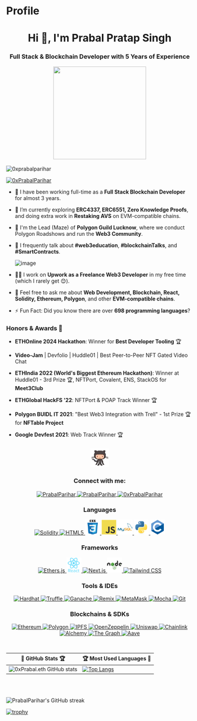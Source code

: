 # Profile

<h1 align="center">Hi 👋, I'm Prabal Pratap Singh</h1>
<h3 align="center">Full Stack & Blockchain Developer with 5 Years of Experience</h3>

<p align="center">
  <img src="https://github.com/nikhilverma360/nikhilverma360/blob/main/animation_500_ki5uuop9.gif" width="250" height="250">
</p>

<p align="left">
  <img src="https://komarev.com/ghpvc/?username=0xprabalparihar&label=Profile+views&color=0e75b6&style=flat" alt="0xprabalparihar" />
</p>

<p align="left">
  <a href="https://twitter.com/0xPrabalParihar" target="_blank">
    <img src="https://img.shields.io/twitter/follow/0xPrabalParihar?logo=twitter&style=for-the-badge" alt="0xPrabalParihar" />
  </a>
</p>

- 💼 I have been working full-time as a **Full Stack Blockchain Developer** for almost 3 years.

- 🌱 I’m currently exploring **ERC4337, ERC6551, Zero Knowledge Proofs**, and doing extra work in **Restaking AVS** on EVM-compatible chains.

- 🔭 I'm the Lead (Maze) of **Polygon Guild Lucknow**, where we conduct Polygon Roadshows and run the **Web3 Community**.

- 💬 I frequently talk about **#web3education**, **#blockchainTalks**, and **#SmartContracts**.

  ![image](https://github.com/PrabalParihar/PrabalParihar/assets/62445763/81640750-45d1-4063-9f42-0b919ccc5069)

- 👨‍💻 I work on **Upwork as a Freelance Web3 Developer** in my free time (which I rarely get 😊).

- 💬 Feel free to ask me about **Web Development, Blockchain, React, Solidity, Ethereum, Polygon**, and other **EVM-compatible chains**.

- ⚡ Fun Fact: Did you know there are over **698 programming languages**?

### Honors & Awards 🏅

- **ETHOnline 2024 Hackathon**: Winner for **Best Developer Tooling** 🏆

- **Video-Jam** | Devfolio | Huddle01 | Best Peer-to-Peer NFT Gated Video Chat

- **ETHIndia 2022 (World's Biggest Ethereum Hackathon)**: Winner at Huddle01 - 3rd Prize 🏆, NFTPort, Covalent, ENS, StackOS for **Meet3Club**

- **ETHGlobal HackFS '22**: NFTPort & POAP Track Winner 🏆

- **Polygon BUIDL IT 2021**: "Best Web3 Integration with Trell" - 1st Prize 🏆 for **NFTable Project**

- **Google Devfest 2021**: Web Track Winner 🏆

<h3 align="center">
  <img width="10%" height="auto" src="https://raw.githubusercontent.com/iCharlesZ/FigureBed/master/img/octocat.gif"/>
</h3>
<h3 align="center">Connect with me:</h3>
<p align="center">
  <a href="https://www.linkedin.com/in/prabal-pratap-singh-0xprabal-eth-00578718a/" target="_blank">
    <img align="center" src="https://cdn.jsdelivr.net/npm/simple-icons@3.0.1/icons/linkedin.svg" alt="PrabalParihar" height="30" width="40" />
  </a>
  <a href="https://www.facebook.com/prabal.parihar.750/" target="_blank">
    <img align="center" src="https://cdn.jsdelivr.net/npm/simple-icons@3.0.1/icons/facebook.svg" alt="PrabalParihar" height="30" width="40" />
  </a>
  <a href="https://www.instagram.com/0xprabal.eth/" target="_blank">
    <img align="center" src="https://cdn.jsdelivr.net/npm/simple-icons@3.0.1/icons/instagram.svg" alt="0xPrabalParihar" height="30" width="40" />
  </a>
</p>

<h3 align="center">Languages</h3>
<p align="center">
  <a href="https://docs.soliditylang.org/en/v0.8.15/" target="_blank" rel="noreferrer">
    <img src="https://upload.wikimedia.org/wikipedia/commons/thumb/9/98/Solidity_logo.svg/1200px-Solidity_logo.svg.png" alt="Solidity" width="30" height="40"/>
  </a>
  <a href="https://www.w3.org/html/" target="_blank" rel="noreferrer">
    <img src="https://cdn-icons-png.flaticon.com/512/732/732212.png" alt="HTML5" width="40" height="40"/>
  </a>
  <a href="https://www.w3schools.com/css/" target="_blank" rel="noreferrer">
    <img src="https://raw.githubusercontent.com/devicons/devicon/master/icons/css3/css3-original-wordmark.svg" alt="CSS3" width="40" height="40"/>
  </a>
  <a href="https://developer.mozilla.org/en-US/docs/Web/JavaScript" target="_blank" rel="noreferrer">
    <img src="https://raw.githubusercontent.com/devicons/devicon/master/icons/javascript/javascript-original.svg" alt="JavaScript" width="40" height="40"/>
  </a>
  <a href="https://www.mysql.com/" target="_blank" rel="noreferrer">
    <img src="https://raw.githubusercontent.com/devicons/devicon/master/icons/mysql/mysql-original-wordmark.svg" alt="MySQL" width="40" height="40"/>
  </a>
  <a href="https://www.python.org" target="_blank" rel="noreferrer">
    <img src="https://raw.githubusercontent.com/devicons/devicon/master/icons/python/python-original.svg" alt="Python" width="40" height="40"/>
  </a>
  <a href="https://www.cprogramming.com/" target="_blank" rel="noreferrer">
    <img src="https://raw.githubusercontent.com/devicons/devicon/master/icons/c/c-original.svg" alt="C" width="40" height="40"/>
  </a>
</p>

<h3 align="center">Frameworks</h3>
<p align="center">
  <a href="https://docs.ethers.io/v5/" target="_blank" rel="noreferrer">
    <img src="https://docs.moonbeam.network/images/index-pages/builders/build/eth-api/libraries/ethersjs.png" alt="Ethers.js" width="40" height="40"/>
  </a>
  <a href="https://reactjs.org/" target="_blank" rel="noreferrer">
    <img src="https://raw.githubusercontent.com/devicons/devicon/master/icons/react/react-original-wordmark.svg" alt="React" width="40" height="40"/>
  </a>
  <a href="https://nextjs.org/" target="_blank" rel="noreferrer">
    <img src="https://cdn.worldvectorlogo.com/logos/nextjs-2.svg" alt="Next.js" width="40" height="40"/>
  </a>
  <a href="https://nodejs.org" target="_blank" rel="noreferrer">
    <img src="https://raw.githubusercontent.com/devicons/devicon/master/icons/nodejs/nodejs-original-wordmark.svg" alt="Node.js" width="40" height="40"/>
  </a>
  <a href="https://tailwindcss.com/" target="_blank" rel="noreferrer">
    <img src="https://www.vectorlogo.zone/logos/tailwindcss/tailwindcss-icon.svg" alt="Tailwind CSS" width="40" height="40"/>
  </a>
</p>

<h3 align="center">Tools & IDEs</h3>
<p align="center">
  <a href="https://hardhat.org/" target="_blank" rel="noreferrer">
    <img src="https://seeklogo.com/images/H/hardhat-logo-888739EBB4-seeklogo.com.png" alt="Hardhat" width="50" height="40"/>
  </a>
  <a href="https://trufflesuite.com/" target="_blank" rel="noreferrer">
    <img src="https://seeklogo.com/images/T/truffle-logo-2DC7EBABF2-seeklogo.com.png" alt="Truffle" width="40" height="40"/>
  </a>
  <a href="https://trufflesuite.com/ganache/" target="_blank" rel="noreferrer">
    <img src="https://seeklogo.com/images/G/ganache-logo-1EB72084A8-seeklogo.com.png" alt="Ganache" width="40" height="40"/>
  </a>
  <a href="https://remix.ethereum.org/" target="_blank" rel="noreferrer">
    <img src="https://miro.medium.com/max/420/1*3jj5tQildSIyhl-RO6RLlA.png" alt="Remix" width="40" height="40"/>
  </a>
  <a href="https://metamask.io/" target="_blank" rel="noreferrer">
    <img src="https://upload.wikimedia.org/wikipedia/commons/thumb/3/36/MetaMask_Fox.svg/1200px-MetaMask_Fox.svg.png" alt="MetaMask" width="40" height="40"/>
  </a>
  <a href="https://mochajs.org" target="_blank" rel="noreferrer">
    <img src="https://nonodename.com/post/unittestingmocha/mocha-chai.png" alt="Mocha" width="80" height="40"/>
  </a>
  <a href="https://git-scm.com/" target="_blank" rel="noreferrer">
    <img src="https://www.vectorlogo.zone/logos/git-scm/git-scm-icon.svg" alt="Git" width="40" height="40"/>
  </a>
</p>

<h3 align="center">Blockchains & SDKs</h3>
<p align="center">
  <a href="https://ethereum.org/en/" target="_blank" rel="noreferrer">
    <img src="https://upload.wikimedia.org/wikipedia/commons/thumb/0/05/Ethereum_logo_2014.svg/1257px-Ethereum_logo_2014.svg.png" alt="Ethereum" width="30" height="40"/>
  </a>
  <a href="https://polygon.technology/" target="_blank" rel="noreferrer">
    <img src="https://cryptologos.cc/logos/polygon-matic-logo.png" alt="Polygon" width="40" height="40"/>
  </a>
  <a href="https://ipfs.io/" target="_blank" rel="noreferrer">
    <img src="https://upload.wikimedia.org/wikipedia/commons/1/18/Ipfs-logo-1024-ice-text.png" alt="IPFS" width="40" height="40"/>
  </a>
  <a href="https://www.openzeppelin.com/" target="_blank" rel="noreferrer">
    <img src="https://seeklogo.com/images/O/openzeppelin-logo-2909FE553F-seeklogo.com.png" alt="OpenZeppelin" width="40" height="40"/>
  </a>
  <a href="https://uniswap.org/" target="_blank" rel="noreferrer">
    <img src="https://upload.wikimedia.org/wikipedia/commons/thumb/e/e7/Uniswap_Logo.svg/1026px-Uniswap_Logo.svg.png" alt="Uniswap" width="40" height="40"/>
  </a>
  <a href="https://chain.link/" target="_blank" rel="noreferrer">
    <img src="https://cryptologos.cc/logos/chainlink-link-logo.png" alt="Chainlink" width="40" height="40"/>
  </a>
  <a href="https://www.alchemy.com/" target="_blank" rel="noreferrer">
    <img src="https://en.bitcoinwiki.org/upload/en/images/a/a6/Alchemy.png" alt="Alchemy" width="40" height="40"/>
  </a>
  <a href="https://thegraph.com/en/" target="_blank" rel="noreferrer">
    <img src="https://2652102303-files.gitbook.io/~/files/v0/b/gitbook-legacy-files/o/spaces%2F-MSx5Odp8g1EfjXW79Rq%2Favatar-1613562923821.png?generation=1613562924233254&alt=media" alt="The Graph" width="40" height="40"/>
  </a>
  <a href="https://aave.com/" target="_blank" rel="noreferrer">
    <img src="https://cryptologos.cc/logos/aave-aave-logo.png" alt="Aave" width="40" height="40"/>
  </a>
</p>

<br>

| 🎯 GitHub Stats 🏆 | 🏆 Most Used Languages 🏁 |
|--------------------|--------------------------|
| ![0xPrabal.eth GitHub stats](https://github-readme-stats.vercel.app/api?username=PrabalParihar&show_icons=true&theme=tokyonight) | [![Top Langs](https://github-readme-stats.vercel.app/api/top-langs/?username=PrabalParihar&hide_progress=true&theme=tokyonight&langs_count=8)](https://github.com/PrabalParihar/github-readme-stats) |

<br><br>

![PrabalParihar's GitHub streak](https://github-readme-streak-stats.herokuapp.com/?user=PrabalParihar&theme=blue-green)

[![trophy](https://github-profile-trophy.vercel.app/?username=PrabalParihar&theme=onedark)](https://github.com/PrabalParihar/github-profile-trophy)

<!--
PrabalParihar/PrabalParihar is a ✨ special ✨ repository because its `README.md` (this file) appears on your GitHub profile.
You can click the Preview link to take a look at your changes.
-->

<!-- |  Contribution Stats  |
|----------------------|
| ![](./profile-3d-contrib/profile-night-view.svg) | -->
      
<!---
PrabalParihar/PrabalParihar is a ✨ special ✨ repository because its `README.md` (this file) appears on your GitHub profile.
You can click the Preview link to take a look at your changes.
--->

